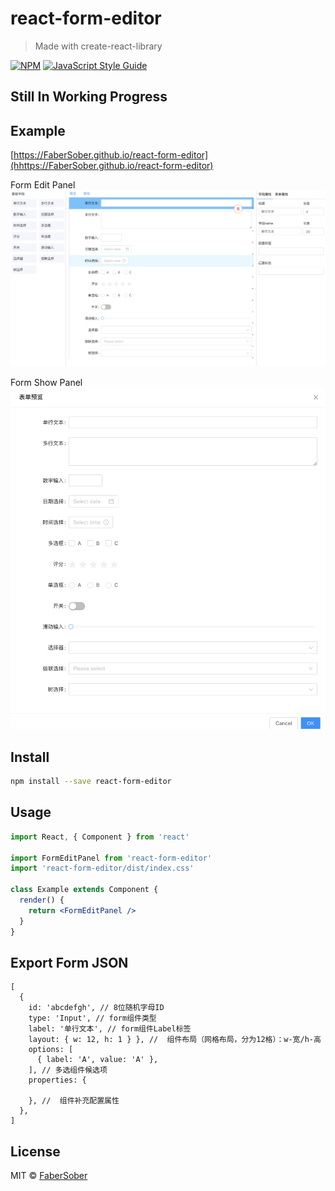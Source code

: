 # react-form-editor

> Made with create-react-library

[![NPM](https://img.shields.io/npm/v/react-form-editor.svg)](https://www.npmjs.com/package/react-form-editor) [![JavaScript Style Guide](https://img.shields.io/badge/code_style-standard-brightgreen.svg)](https://standardjs.com)

## Still In Working Progress

## Example
[https://FaberSober.github.io/react-form-editor](hhttps://FaberSober.github.io/react-form-editor)

Form Edit Panel
![Form Edit Panel](./doc/img/edit.png)

Form Show Panel
![Form Show Panel](./doc/img/preview.png)

## Install

```bash
npm install --save react-form-editor
```

## Usage

```jsx
import React, { Component } from 'react'

import FormEditPanel from 'react-form-editor'
import 'react-form-editor/dist/index.css'

class Example extends Component {
  render() {
    return <FormEditPanel />
  }
}
```

## Export Form JSON
```
[
  {
    id: 'abcdefgh', // 8位随机字母ID
    type: 'Input', // form组件类型
    label: '单行文本', // form组件Label标签
    layout: { w: 12, h: 1 } }, //  组件布局（网格布局，分为12格）：w-宽/h-高
    options: [
      { label: 'A', value: 'A' },
    ], // 多选组件候选项
    properties: {

    }, //  组件补充配置属性
  },
]
```

## License

MIT © [FaberSober](https://github.com/FaberSober)
